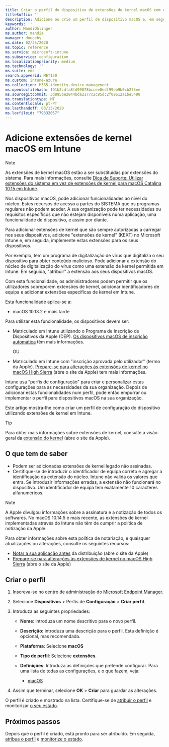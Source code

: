 ```yaml
---
title: Criar o perfil do dispositivo de extensões de kernel macOS com o Microsoft Intune - Azure Microsoft Docs
titleSuffix: ''
description: Adicione ou crie um perfil de dispositivo macOS e, em seguida, configure extensões de kernel para permitir a sobreposição do utilizador, adicione o identificador de equipa e um conjunto e identificador de equipa no Microsoft Intune.
keywords: ''
author: MandiOhlinger
ms.author: mandia
manager: dougeby
ms.date: 02/25/2020
ms.topic: reference
ms.service: microsoft-intune
ms.subservice: configuration
ms.localizationpriority: medium
ms.technology: ''
ms.suite: ems
search.appverid: MET150
ms.custom: intune-azure
ms.collection: M365-identity-device-management
ms.openlocfilehash: 191b2cdfa8fd99078bccee8edf99eb9b0cb275ee
ms.sourcegitcommit: 3d895be2844bda2177c2c85dc2f09612a1be5490
ms.translationtype: MT
ms.contentlocale: pt-PT
ms.lasthandoff: 03/13/2020
ms.locfileid: "79332057"
---
```

# <a name="add-macos-kernel-extensions-in-intune"></a>Adicione extensões de kernel macOS em Intune

> [!NOTE]
> As extensões de kernel macOS estão a ser substituídas por extensões do sistema. Para mais informações, consulte [Dica de Suporte: Utilizar extensões do sistema em vez de extensões de kernel para macOS Catalina 10.15 em Intune](https://techcommunity.microsoft.com/t5/intune-customer-success/support-tip-using-system-extensions-instead-of-kernel-extensions/ba-p/1191413).

Nos dispositivos macOS, pode adicionar funcionalidades ao nível do núcleo. Estes recursos de acesso a partes do SISTEMA que os programas regulares não podem aceder. A sua organização pode ter necessidades ou requisitos específicos que não estejam disponíveis numa aplicação, uma funcionalidade de dispositivo, e assim por diante. 

Para adicionar extensões de kernel que são sempre autorizadas a carregar nos seus dispositivos, adicione "extensões de kernel" (KEXT) no Microsoft Intune e, em seguida, implemente estas extensões para os seus dispositivos.

Por exemplo, tem um programa de digitalização de vírus que digitaliza o seu dispositivo para obter conteúdo malicioso. Pode adicionar a extensão do núcleo de digitalização do vírus como uma extensão de kernel permitida em Intune. Em seguida, "atribuir" a extensão aos seus dispositivos macOS.

Com esta funcionalidade, os administradores podem permitir que os utilizadores sobreporem extensões de kernel, adicionar identificadores de equipa e adicionar extensões específicas de kernel em Intune.

Esta funcionalidade aplica-se a:

- macOS 10.13.2 e mais tarde

Para utilizar esta funcionalidade, os dispositivos devem ser:

- Matriculado em Intune utilizando o Programa de Inscrição de Dispositivos da Apple (DEP). [Os dispositivos macOS de inscrição automática](../enrollment/device-enrollment-program-enroll-macos.md) têm mais informações.

  OU

- Matriculado em Intune com "inscrição aprovada pelo utilizador" (termo da Apple). [Prepare-se para alterações às extensões de kernel no macOS High Sierra](https://support.apple.com/en-us/HT208019) (abre o site da Apple) tem mais informações.

Intune usa "perfis de configuração" para criar e personalizar estas configurações para as necessidades da sua organização. Depois de adicionar estas funcionalidades num perfil, pode então empurrar ou implementar o perfil para dispositivos macOS na sua organização.

Este artigo mostra-lhe como criar um perfil de configuração do dispositivo utilizando extensões de kernel em Intune.

> [!TIP]
> Para obter mais informações sobre extensões de kernel, consulte a visão geral da [extensão do kernel](https://developer.apple.com/library/archive/documentation/Darwin/Conceptual/KernelProgramming/Extend/Extend.html) (abre o site da Apple).

## <a name="what-you-need-to-know"></a>O que tem de saber

- Podem ser adicionadas extensões de kernel legado não assinadas.
- Certifique-se de introduzir o identificador de equipa correto e agregar a identificação da extensão do núcleo. Intune não valida os valores que entra. Se introduzir informações erradas, a extensão não funcionará no dispositivo. Um identificador de equipa tem exatamente 10 caracteres alfanuméricos. 

> [!NOTE]
> A Apple divulgou informações sobre a assinatura e a notização de todos os softwares. No macOS 10.14.5 e mais recente, as extensões de kernel implementadas através do Intune não têm de cumprir a política de notização da Apple.
>
> Para obter informações sobre esta política de notariação, e quaisquer atualizações ou alterações, consulte os seguintes recursos:
>
> - [Notar a sua aplicação antes](https://developer.apple.com/documentation/security/notarizing_your_app_before_distribution) da distribuição (abre o site da Apple) 
> - [Prepare-se para alterações às extensões de kernel no macOS High Sierra](https://support.apple.com/en-us/HT208019) (abre o site da Apple)

## <a name="create-the-profile"></a>Criar o perfil

1. Inscreva-se no centro de administração do [Microsoft Endpoint Manager](https://go.microsoft.com/fwlink/?linkid=2109431).
2. Selecione **Dispositivos** > Perfis de **Configuração** > **Criar perfil**.
3. Introduza as seguintes propriedades:

    - **Nome**: introduza um nome descritivo para o novo perfil.
    - **Descrição:** introduza uma descrição para o perfil. Esta definição é opcional, mas recomendada.
    - **Plataforma**: Selecione **macOS**
    - **Tipo de perfil**: Selecione **extensões**.
    - **Definições**: Introduza as definições que pretende configurar. Para uma lista de todas as configurações, e o que fazem, veja:

        - [macOS](kernel-extensions-settings-macos.md)

4. Assim que terminar, selecione **OK** > **Criar** para guardar as alterações.

O perfil é criado e mostrado na lista. Certifique-se de [atribuir o perfil](device-profile-assign.md) e monitorizar [o seu estado](device-profile-monitor.md).

## <a name="next-steps"></a>Próximos passos

Depois que o perfil é criado, está pronto para ser atribuído. Em seguida, [atribua o perfil](device-profile-assign.md) e [monitorize o estado](device-profile-monitor.md).
